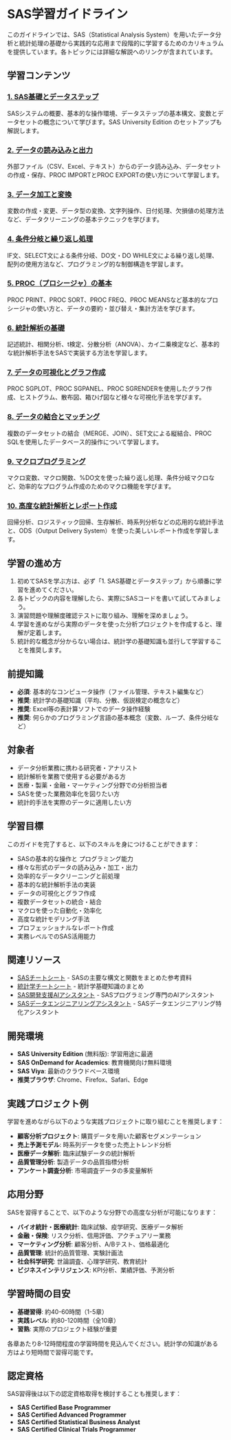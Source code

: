 # SAS学習ガイドライン

このガイドラインでは、SAS（Statistical Analysis System）を用いたデータ分析と統計処理の基礎から実践的な応用まで段階的に学習するためのカリキュラムを提供しています。各トピックには詳細な解説へのリンクが含まれています。

## 学習コンテンツ

### [1. SAS基礎とデータステップ](https://fcircle-biz.github.io/tech_docs/guide/data-analytics/sas/sas-learning-material-1.html)
SASシステムの概要、基本的な操作環境、データステップの基本構文、変数とデータセットの概念について学びます。SAS University Edition のセットアップも解説します。

### [2. データの読み込みと出力](https://fcircle-biz.github.io/tech_docs/guide/data-analytics/sas/sas-learning-material-2.html)
外部ファイル（CSV、Excel、テキスト）からのデータ読み込み、データセットの作成・保存、PROC IMPORTとPROC EXPORTの使い方について学習します。

### [3. データ加工と変換](https://fcircle-biz.github.io/tech_docs/guide/data-analytics/sas/sas-learning-material-3.html)
変数の作成・変更、データ型の変換、文字列操作、日付処理、欠損値の処理方法など、データクリーニングの基本テクニックを学びます。

### [4. 条件分岐と繰り返し処理](https://fcircle-biz.github.io/tech_docs/guide/data-analytics/sas/sas-learning-material-4.html)
IF文、SELECT文による条件分岐、DO文・DO WHILE文による繰り返し処理、配列の使用方法など、プログラミング的な制御構造を学習します。

### [5. PROC（プロシージャ）の基本](https://fcircle-biz.github.io/tech_docs/guide/data-analytics/sas/sas-learning-material-5.html)
PROC PRINT、PROC SORT、PROC FREQ、PROC MEANSなど基本的なプロシージャの使い方と、データの要約・並び替え・集計方法を学びます。

### [6. 統計解析の基礎](https://fcircle-biz.github.io/tech_docs/guide/data-analytics/sas/sas-learning-material-6.html)
記述統計、相関分析、t検定、分散分析（ANOVA）、カイ二乗検定など、基本的な統計解析手法をSASで実装する方法を学習します。

### [7. データの可視化とグラフ作成](https://fcircle-biz.github.io/tech_docs/guide/data-analytics/sas/sas-learning-material-7.html)
PROC SGPLOT、PROC SGPANEL、PROC SGRENDERを使用したグラフ作成、ヒストグラム、散布図、箱ひげ図など様々な可視化手法を学びます。

### [8. データの結合とマッチング](https://fcircle-biz.github.io/tech_docs/guide/data-analytics/sas/sas-learning-material-8.html)
複数のデータセットの結合（MERGE、JOIN）、SET文による縦結合、PROC SQLを使用したデータベース的操作について学習します。

### [9. マクロプログラミング](https://fcircle-biz.github.io/tech_docs/guide/data-analytics/sas/sas-learning-material-9.html)
マクロ変数、マクロ関数、%DO文を使った繰り返し処理、条件分岐マクロなど、効率的なプログラム作成のためのマクロ機能を学びます。

### [10. 高度な統計解析とレポート作成](https://fcircle-biz.github.io/tech_docs/guide/data-analytics/sas/sas-learning-material-10.html)
回帰分析、ロジスティック回帰、生存解析、時系列分析などの応用的な統計手法と、ODS（Output Delivery System）を使った美しいレポート作成を学習します。

## 学習の進め方

1. 初めてSASを学ぶ方は、必ず「1. SAS基礎とデータステップ」から順番に学習を進めてください。
2. 各トピックの内容を理解したら、実際にSASコードを書いて試してみましょう。
3. 演習問題や理解度確認テストに取り組み、理解を深めましょう。
4. 学習を進めながら実際のデータを使った分析プロジェクトを作成すると、理解が定着します。
5. 統計的な概念が分からない場合は、統計学の基礎知識も並行して学習することを推奨します。

## 前提知識

- **必須**: 基本的なコンピュータ操作（ファイル管理、テキスト編集など）
- **推奨**: 統計学の基礎知識（平均、分散、仮説検定の概念など）
- **推奨**: Excel等の表計算ソフトでのデータ操作経験
- **推奨**: 何らかのプログラミング言語の基本概念（変数、ループ、条件分岐など）

## 対象者

- データ分析業務に携わる研究者・アナリスト
- 統計解析を業務で使用する必要がある方
- 医療・製薬・金融・マーケティング分野での分析担当者
- SASを使った業務効率化を図りたい方
- 統計的手法を実際のデータに適用したい方

## 学習目標

このガイドを完了すると、以下のスキルを身につけることができます：

- SASの基本的な操作と プログラミング能力
- 様々な形式のデータの読み込み・加工・出力
- 効率的なデータクリーニングと前処理
- 基本的な統計解析手法の実装
- データの可視化とグラフ作成
- 複数データセットの統合・結合
- マクロを使った自動化・効率化
- 高度な統計モデリング手法
- プロフェッショナルなレポート作成
- 実務レベルでのSAS活用能力

## 関連リソース

- [SASチートシート](https://fcircle-biz.github.io/tech_docs/cheatsheet/systems-environments/sas-cheatsheet.html) - SASの主要な構文と関数をまとめた参考資料
- [統計学チートシート](https://fcircle-biz.github.io/tech_docs/cheatsheet/ai/stats-infographic.html) - 統計学基礎知識のまとめ
- [SAS開発支援AIアシスタント](https://fcircle-biz.github.io/tech_docs/prompt/sas-ai-agent-prompt.html) - SASプログラミング専門のAIアシスタント
- [SASデータエンジニアリングアシスタント](https://fcircle-biz.github.io/tech_docs/prompt/sas-data-engineering-prompt.html) - SASデータエンジニアリング特化アシスタント

## 開発環境

- **SAS University Edition** (無料版): 学習用途に最適
- **SAS OnDemand for Academics**: 教育機関向け無料環境
- **SAS Viya**: 最新のクラウドベース環境
- **推奨ブラウザ**: Chrome、Firefox、Safari、Edge

## 実践プロジェクト例

学習を進めながら以下のような実践プロジェクトに取り組むことを推奨します：

- **顧客分析プロジェクト**: 購買データを用いた顧客セグメンテーション
- **売上予測モデル**: 時系列データを使った売上トレンド分析
- **医療データ解析**: 臨床試験データの統計解析
- **品質管理分析**: 製造データの品質指標分析
- **アンケート調査分析**: 市場調査データの多変量解析

## 応用分野

SASを習得することで、以下のような分野での高度な分析が可能になります：

- **バイオ統計・医療統計**: 臨床試験、疫学研究、医療データ解析
- **金融・保険**: リスク分析、信用評価、アクチュアリー業務
- **マーケティング分析**: 顧客分析、A/Bテスト、価格最適化
- **品質管理**: 統計的品質管理、実験計画法
- **社会科学研究**: 世論調査、心理学研究、教育統計
- **ビジネスインテリジェンス**: KPI分析、業績評価、予測分析

## 学習時間の目安

- **基礎習得**: 約40-60時間（1-5章）
- **実践レベル**: 約80-120時間（全10章）
- **習熟**: 実際のプロジェクト経験が重要

各章あたり8-12時間程度の学習時間を見込んでください。統計学の知識がある方はより短時間で習得可能です。

## 認定資格

SAS習得後は以下の認定資格取得を検討することも推奨します：

- **SAS Certified Base Programmer**
- **SAS Certified Advanced Programmer**
- **SAS Certified Statistical Business Analyst**
- **SAS Certified Clinical Trials Programmer**